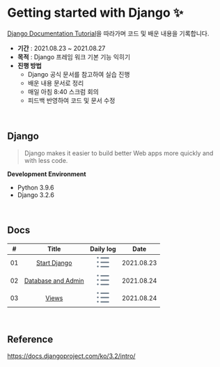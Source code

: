 # Getting started with Django ✨
[Django Documentation Tutorial](https://docs.djangoproject.com/ko/3.2/intro/)을 따라가며 코드 및 배운 내용을 기록합니다.

- **기간** : 2021.08.23 ~ 2021.08.27
- **목적** : Django 프레임 워크 기본 기능 익히기
- **진행 방법**
  - Django 공식 문서를 참고하여 실습 진행
  - 배운 내용 문서로 정리
  - 매일 아침 8:40 스크럼 회의
  - 피드백 반영하여 코드 및 문서 수정

<br>

## Django
> Django makes it easier to build better Web apps more quickly and with less code.



**Development Environment**
- Python 3.9.6
- Django 3.2.6

<br>

## Docs

|  #   |                        Title                        |                          Daily log                           |    Date    |
| :--: | :-------------------------------------------------: | :----------------------------------------------------------: | :--------: |
|  01  |       [Start Django](docs/01-start_django.md)       | [![](assets/ul.svg)](https://github.com/hing9u/django-tutorial/discussions/12) | 2021.08.23 |
|  02  | [Database and Admin](docs/02-database_and_admin.md) | [![](assets/ul.svg)](https://github.com/hing9u/django-tutorial/discussions/22) | 2021.08.24 |
|  03  |              [Views](docs/03-views.md)              | [![](assets/ul.svg)](https://github.com/hing9u/django-tutorial/discussions/22) | 2021.08.24 |

<br>

## Reference
https://docs.djangoproject.com/ko/3.2/intro/
